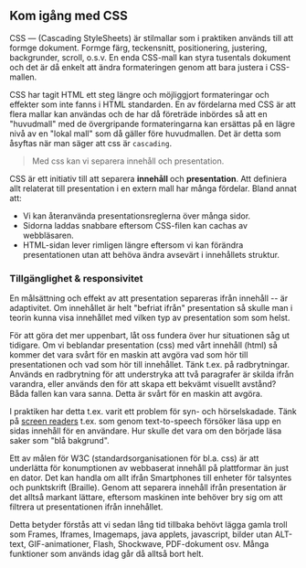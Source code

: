 ## Kom igång med CSS

CSS &mdash; (Cascading StyleSheets) är stilmallar som i praktiken används till att formge dokument. Formge färg, teckensnitt, positionering, justering, backgrunder, scroll, o.s.v. En enda CSS-mall kan styra tusentals dokument och det är då enkelt att ändra formateringen genom att bara justera i CSS-mallen.

CSS har tagit HTML ett steg längre och möjliggjort formateringar och effekter som inte fanns i HTML standarden. En av fördelarna med CSS är att flera mallar kan användas och de har då företräde inbördes så att en "huvudmall" med de övergripande formateringarna kan ersättas på en lägre nivå av en "lokal mall" som då gäller före huvudmallen. Det är detta som åsyftas när man säger att css är `cascading`.

> Med css kan vi separera innehåll och presentation.

CSS är ett initiativ till att separera **innehåll** och **presentation**. Att definiera allt relaterat till presentation i en extern mall har många fördelar. Bland annat att:

* Vi kan återanvända presentationsreglerna över många sidor.
* Sidorna laddas snabbare eftersom CSS-filen kan cachas av webbläsaren.
* HTML-sidan lever rimligen längre eftersom vi kan förändra presentationen utan att behöva ändra avsevärt i innehållets struktur.

### Tillgänglighet & responsivitet

En målsättning och effekt av att presentation separeras ifrån innehåll -- är adaptivitet. Om innehållet är helt "befriat ifrån" presentation så skulle man i teorin kunna visa innehållet med vilken typ av presentation som som helst.

För att göra det mer uppenbart, låt oss fundera över hur situationen såg ut tidigare. Om vi beblandar presentation (css) med vårt innehåll (html) så kommer det vara svårt för en maskin att avgöra vad som hör till presentationen och vad som hör till innehållet. Tänk t.ex. på radbrytningar. Används en radbrytning för att understryka att två paragrafer är skilda ifrån varandra, eller används den för att skapa ett bekvämt visuellt avstånd? Båda fallen kan vara sanna. Detta är svårt för en maskin att avgöra.

I praktiken har detta t.ex. varit ett problem för syn- och hörselskadade. Tänk på [screen readers][0] t.ex. som genom text-to-speech försöker läsa upp en sidas innehåll för en användare. Hur skulle det vara om den började läsa saker som "blå bakgrund". 

Ett av målen för W3C (standardsorganisationen för bl.a. css) är att underlätta för konumptionen av webbaserat innehåll på plattformar än just en dator. Det kan handla om allt ifrån Smartphones till enheter för talsyntes och punktskrift (Braille). Genom att separera innehåll ifrån presentation är det alltså markant lättare, eftersom maskinen inte behöver bry sig om att filtrera ut presentationen ifrån innehållet.

Detta betyder förstås att vi sedan lång tid tillbaka behövt lägga gamla troll som Frames, Iframes, Imagemaps, java applets, javascript, bilder utan ALT-text, GIF-animationer, Flash, Shockwave, PDF-dokument osv. Många funktioner som används idag går då alltså bort helt.

[0]: http://en.wikipedia.org/wiki/Screen_reader
